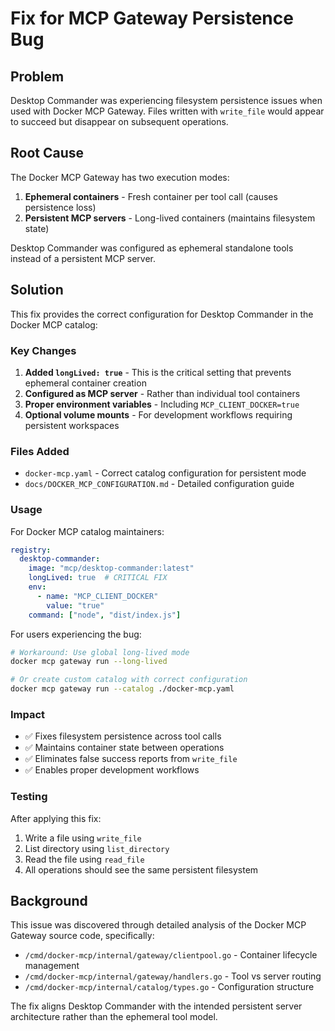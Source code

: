 # Fix for MCP Gateway Persistence Bug

## Problem

Desktop Commander was experiencing filesystem persistence issues when used with Docker MCP Gateway. Files written with `write_file` would appear to succeed but disappear on subsequent operations.

## Root Cause

The Docker MCP Gateway has two execution modes:
1. **Ephemeral containers** - Fresh container per tool call (causes persistence loss)
2. **Persistent MCP servers** - Long-lived containers (maintains filesystem state)

Desktop Commander was configured as ephemeral standalone tools instead of a persistent MCP server.

## Solution

This fix provides the correct configuration for Desktop Commander in the Docker MCP catalog:

### Key Changes

1. **Added `longLived: true`** - This is the critical setting that prevents ephemeral container creation
2. **Configured as MCP server** - Rather than individual tool containers
3. **Proper environment variables** - Including `MCP_CLIENT_DOCKER=true`
4. **Optional volume mounts** - For development workflows requiring persistent workspaces

### Files Added

- `docker-mcp.yaml` - Correct catalog configuration for persistent mode
- `docs/DOCKER_MCP_CONFIGURATION.md` - Detailed configuration guide

### Usage

For Docker MCP catalog maintainers:
```yaml
registry:
  desktop-commander:
    image: "mcp/desktop-commander:latest"
    longLived: true  # CRITICAL FIX
    env:
      - name: "MCP_CLIENT_DOCKER"
        value: "true"
    command: ["node", "dist/index.js"]
```

For users experiencing the bug:
```bash
# Workaround: Use global long-lived mode
docker mcp gateway run --long-lived

# Or create custom catalog with correct configuration
docker mcp gateway run --catalog ./docker-mcp.yaml
```

### Impact

- ✅ Fixes filesystem persistence across tool calls
- ✅ Maintains container state between operations  
- ✅ Eliminates false success reports from `write_file`
- ✅ Enables proper development workflows

### Testing

After applying this fix:
1. Write a file using `write_file`
2. List directory using `list_directory` 
3. Read the file using `read_file`
4. All operations should see the same persistent filesystem

## Background

This issue was discovered through detailed analysis of the Docker MCP Gateway source code, specifically:
- `/cmd/docker-mcp/internal/gateway/clientpool.go` - Container lifecycle management
- `/cmd/docker-mcp/internal/gateway/handlers.go` - Tool vs server routing
- `/cmd/docker-mcp/internal/catalog/types.go` - Configuration structure

The fix aligns Desktop Commander with the intended persistent server architecture rather than the ephemeral tool model.
